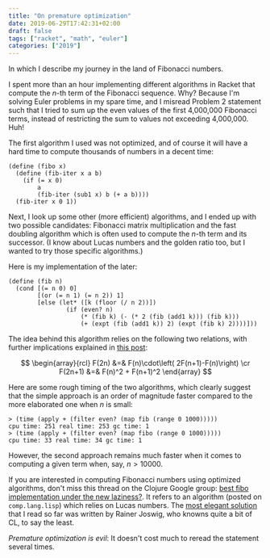 ```yaml
---
title: "On premature optimization"
date: 2019-06-29T17:42:31+02:00
draft: false
tags: ["racket", "math", "euler"]
categories: ["2019"]
---
```


In which I describe my journey in the land of Fibonacci numbers.

<!--more-->

I spent more than an hour implementing different algorithms in Racket that compute the $n$-th term of the Fibonacci sequence. Why? Because I'm solving Euler problems in my spare time, and I misread Problem 2 statement such that I tried to sum up the even values of the first 4,000,000 Fibonacci terms, instead of restricting the sum to values not exceeding 4,000,000. Huh!

The first algorithm I used was not optimized, and of course it will have a hard time to compute thousands of numbers in a decent time:

```racket
(define (fibo x)
  (define (fib-iter x a b)
    (if (= x 0)
        a
        (fib-iter (sub1 x) b (+ a b))))
  (fib-iter x 0 1))
```

Next, I look up some other (more efficient) algorithms, and I ended up with two possible candidates: Fibonacci matrix multiplication and the fast doubling algorithm which is often used to compute the $n$-th term and its successor. (I know about Lucas numbers and the golden ratio too, but I wanted to try those specific algorithms.)

Here is my implementation of the later:

```racket
(define (fib n)
  (cond [(= n 0) 0]
        [(or (= n 1) (= n 2)) 1]
        [else (let* ([k (floor (/ n 2))])
                (if (even? n)
                    (* (fib k) (- (* 2 (fib (add1 k))) (fib k)))
                    (+ (expt (fib (add1 k)) 2) (expt (fib k) 2))))]))
```

The idea behind this algorithm relies on the following two relations, with further implications explained in [this post](https://chunminchang.github.io/blog/post/calculating-fibonacci-numbers-by-fast-doubling):

$$
\begin{array}{rcl}
F(2n) &=& F(n)\cdot\left( 2F(n+1)-F(n)\right) \cr
F(2n+1) &=& F(n)^2 + F(n+1)^2
\end{array}
$$

Here are some rough timing of the two algorithms, which clearly suggest that the simple approach is an order of magnitude faster compared to the more elaborated one when $n$ is small:

```
> (time (apply + (filter even? (map fib (range 0 1000)))))
cpu time: 251 real time: 253 gc time: 1
> (time (apply + (filter even? (map fibo (range 0 1000)))))
cpu time: 33 real time: 34 gc time: 1
```

However, the second approach remains much faster when it comes to computing a given term when, say, $n>10000$.

If you are interested in computing Fibonacci numbers using optimized algorithms, don't miss this thread on the Clojure Google group: [best fibo implementation under the new laziness?](https://groups.google.com/forum/#!topic/clojure/V6EvGg2rXhs). It refers to an algorithm (posted on `comp.lang.lisp`) which relies on Lucas numbers. The [most elegant solution](https://stackoverflow.com/a/628014) that I read so far was written by Rainer Joswig, who knowns quite a bit of CL, to say the least.

*Premature optimization is evil*: It doesn't cost much to reread the statement several times.
